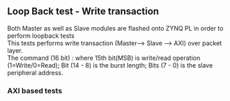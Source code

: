 ## Loop Back test - Write transaction
Both Master as well as Slave modules are flashed onto ZYNQ PL in order to perform loopback tests </br>
This tests performs write transaction (Master--> Slave --> AXI) over packet layer. </br>
The command (16 bit) : where 15th bit(MSB) is write/read operation (1=Write/0=Read); Bit (14 - 8) is the burst length; Bits (7 - 0) is the slave peripheral address.

### AXI based tests
